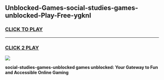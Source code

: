 
## Unblocked-Games-social-studies-games-unblocked-Play-Free-ygknl
<h3>
<a href="https://premium76.site?title=social-studies-games-unblocked&ref=18A1">CLICK TO PLAY</a></h3>
<hr>

<h3>
<a href="https://premium76.site?title=social-studies-games-unblocked&ref=18A1">CLICK 2 PLAY</a>
  
</h3>

<a href="https://premium76.site?title=social-studies-games-unblocked&ref=18A1"><img src="https://clearcache.store/games.png"></a>


**social-studies-games-unblocked games unblocked: Your Gateway to Fun and Accessible Online Gaming**
